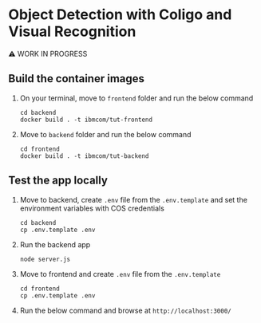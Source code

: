# Object Detection with Coligo and Visual Recognition

:warning: WORK IN PROGRESS

## Build the container images

1. On your terminal, move to `frontend` folder and run the below command
   ```
   cd backend
   docker build . -t ibmcom/tut-frontend
   ```
2. Move to `backend` folder and run the below command
   ```
   cd frontend
   docker build . -t ibmcom/tut-backend
   ```

## Test the app locally

1. Move to backend, create `.env` file from the `.env.template` and set the environment variables with COS credentials
   ```
   cd backend
   cp .env.template .env
   ```
2. Run the backend app
   ```
   node server.js
   ```
3. Move to frontend and create `.env` file from the `.env.template`
   ```
   cd frontend
   cp .env.template .env
   ```
4. Run the below command and browse at `http://localhost:3000/`